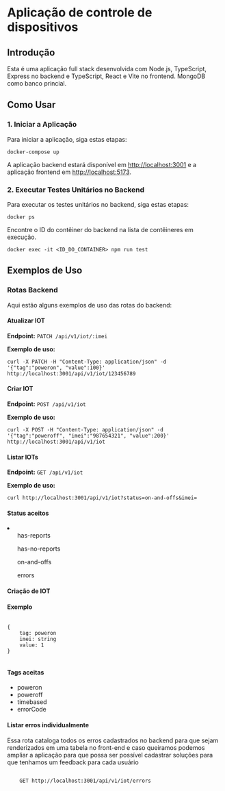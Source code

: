<!DOCTYPE html>
<html lang="en">
<head>
  <meta charset="UTF-8">
  <meta name="viewport" content="width=device-width, initial-scale=1.0">
</head>
<body>
  <h1>Aplicação de controle de dispositivos</h1>
  
  <h2>Introdução</h2>
  <p>Esta é uma aplicação full stack desenvolvida com Node.js, TypeScript, Express no backend e TypeScript, React e Vite no frontend. MongoDB como banco princial.</p>
  
  <h2>Como Usar</h2>
  
  <h3>1. Iniciar a Aplicação</h3>
  <p>Para iniciar a aplicação, siga estas etapas:</p>
  <pre><code>docker-compose up</code></pre>
  <p>A aplicação backend estará disponível em <a href="http://localhost:3001">http://localhost:3001</a> e a aplicação frontend em <a href="http://localhost:5173">http://localhost:5173</a>.</p>
  
  <h3>2. Executar Testes Unitários no Backend</h3>
  <p>Para executar os testes unitários no backend, siga estas etapas:</p>
  <pre><code>docker ps</code></pre>
  <p>Encontre o ID do contêiner do backend na lista de contêineres em execução.</p>
  <pre><code>docker exec -it &lt;ID_DO_CONTAINER&gt; npm run test</code></pre>
  
  <h2>Exemplos de Uso</h2>
  
  <h3>Rotas Backend</h3>
  <p>Aqui estão alguns exemplos de uso das rotas do backend:</p>
  
  <h4>Atualizar IOT</h4>
  <p><strong>Endpoint:</strong> <code>PATCH /api/v1/iot/:imei</code></p>
  <p><strong>Exemplo de uso:</strong></p>
  <pre><code>curl -X PATCH -H "Content-Type: application/json" -d '{"tag":"poweron", "value":100}' http://localhost:3001/api/v1/iot/123456789</code></pre>
  
  <h4>Criar IOT</h4>
  <p><strong>Endpoint:</strong> <code>POST /api/v1/iot</code></p>
  <p><strong>Exemplo de uso:</strong></p>
  <pre><code>curl -X POST -H "Content-Type: application/json" -d '{"tag":"poweroff", "imei":"987654321", "value":200}' http://localhost:3001/api/v1/iot</code></pre>
  
  <h4>Listar IOTs</h4>
  <p><strong>Endpoint:</strong> <code>GET /api/v1/iot</code></p>
  <p><strong>Exemplo de uso:</strong></p>
  <pre><code>curl http://localhost:3001/api/v1/iot?status=on-and-offs&amp;imei=</code></pre>
    <h4>Status aceitos</h4>
  <li>
    <ul>has-reports</ul>
    <ul>has-no-reports</ul>
    <ul>on-and-offs</ul>
    <ul>errors</ul>
  </li>

  <h4>Criação de IOT</h4>
  <h4>Exemplo</h4>
  <pre><code>
{
    tag: poweron
    imei: string
    value: 1
}
  </code></pre>


<h4>Tags aceitas</h4>
  <ul>
    <li>poweron</li>
    <li>poweroff</li>
    <li>timebased</li>
    <li>errorCode</li>
  </ul>

  <h4>Listar erros individualmente</h4>
  <p>Essa rota cataloga todos os erros cadastrados no backend para que sejam renderizados em uma tabela no front-end e caso queiramos podemos ampliar a aplicação para que possa ser possível cadastrar soluções para que tenhamos um feedback para cada usuário</p>

  <pre><code>
    GET http://localhost:3001/api/v1/iot/errors
  </code></pre>
</body>
</html>
